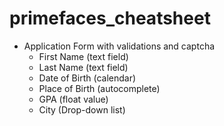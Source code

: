 # primefaces_cheatsheet

- Application Form with validations and captcha
	* First Name (text field)
	* Last Name (text field)
	* Date of Birth (calendar)
	* Place of Birth (autocomplete)
	* GPA (float value)
	* City (Drop-down list)